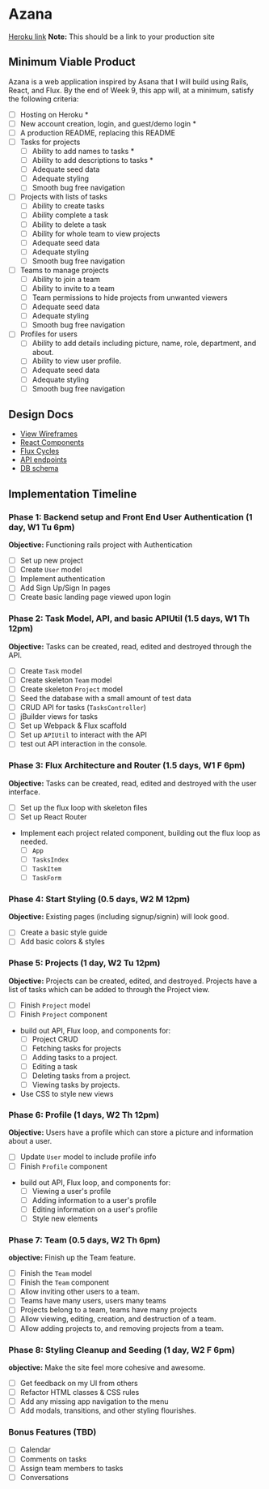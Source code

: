 # Azana

[Heroku link][heroku] **Note:** This should be a link to your production site

[heroku]: https://azana-capstone.herokuapp.com/#/login?_k=hp8x50

## Minimum Viable Product

Azana is a web application inspired by Asana that I will build using Rails, React, and Flux. By the end of Week 9, this app will, at a minimum, satisfy the following criteria:

- [ ] Hosting on Heroku *
- [ ] New account creation, login, and guest/demo login *
- [ ] A production README, replacing this README
- [ ] Tasks for projects
  - [ ] Ability to add names to tasks *
  - [ ] Ability to add descriptions to tasks *
  - [ ] Adequate seed data
  - [ ] Adequate styling
  - [ ] Smooth bug free navigation
- [ ] Projects with lists of tasks
  - [ ] Ability to create tasks 
  - [ ] Ability complete a task
  - [ ] Ability to delete a task
  - [ ] Ability for whole team to view projects
  - [ ] Adequate seed data
  - [ ] Adequate styling
  - [ ] Smooth bug free navigation
- [ ] Teams to manage projects
  - [ ] Ability to join a team
  - [ ] Ability to invite to a team
  - [ ] Team permissions to hide projects from unwanted viewers
  - [ ] Adequate seed data
  - [ ] Adequate styling
  - [ ] Smooth bug free navigation
- [ ] Profiles for users
  - [ ] Ability to add details including picture, name, role, department, and about.
  - [ ] Ability to view user profile.
  - [ ] Adequate seed data
  - [ ] Adequate styling
  - [ ] Smooth bug free navigation

## Design Docs
* [View Wireframes][views]
* [React Components][components]
* [Flux Cycles][flux-cycles]
* [API endpoints][api-endpoints]
* [DB schema][schema]

[views]: docs/views.md
[components]: docs/components.md
[flux-cycles]: docs/flux-cycles.md
[api-endpoints]: docs/api-endpoints.md
[schema]: docs/schema.md

## Implementation Timeline

### Phase 1: Backend setup and Front End User Authentication (1 day, W1 Tu 6pm)

**Objective:** Functioning rails project with Authentication

- [ ] Set up new project
- [ ] Create `User` model
- [ ] Implement authentication
- [ ] Add Sign Up/Sign In pages
- [ ] Create basic landing page viewed upon login

### Phase 2: Task Model, API, and basic APIUtil (1.5 days, W1 Th 12pm)

**Objective:** Tasks can be created, read, edited and destroyed through
the API.

- [ ] Create `Task` model
- [ ] Create skeleton `Team` model
- [ ] Create skeleton `Project` model
- [ ] Seed the database with a small amount of test data
- [ ] CRUD API for tasks (`TasksController`)
- [ ] jBuilder views for tasks
- [ ] Set up Webpack & Flux scaffold
- [ ] Set up `APIUtil` to interact with the API
- [ ] test out API interaction in the console.

### Phase 3: Flux Architecture and Router (1.5 days, W1 F 6pm)

**Objective:** Tasks can be created, read, edited and destroyed with the
user interface.

- [ ] Set up the flux loop with skeleton files
- [ ] Set up React Router
- Implement each project related component, building out the flux loop as needed.
  - [ ] `App`
  - [ ] `TasksIndex`
  - [ ] `TaskItem`
  - [ ] `TaskForm`

### Phase 4: Start Styling (0.5 days, W2 M 12pm)

**Objective:** Existing pages (including signup/signin) will look good.

- [ ] Create a basic style guide
- [ ] Add basic colors & styles

### Phase 5: Projects (1 day, W2 Tu 12pm)

**Objective:** Projects can be created, edited, and destroyed. Projects have a list of tasks which can be added to through the Project view.

- [ ] Finish `Project` model
- [ ] Finish `Project` component
- build out API, Flux loop, and components for:
  - [ ] Project CRUD
  - [ ] Fetching tasks for projects
  - [ ] Adding tasks to a project.
  - [ ] Editing a task
  - [ ] Deleting tasks from a project.
  - [ ] Viewing tasks by projects.
- Use CSS to style new views

### Phase 6: Profile (1 days, W2 Th 12pm)

**Objective:** Users have a profile which can store a picture and information about a user.

- [ ] Update `User` model to include profile info
- [ ] Finish `Profile` component
- build out API, Flux loop, and components for:
  - [ ] Viewing a user's profile
  - [ ] Adding information to a user's profile
  - [ ] Editing information on a user's profile
  - [ ] Style new elements

### Phase 7: Team (0.5 days, W2 Th 6pm)

**objective:** Finish up the Team feature.

- [ ] Finish the `Team` model
- [ ] Finish the `Team` component
- [ ] Allow inviting other users to a team.
- [ ] Teams have many users, users many teams
- [ ] Projects belong to a team, teams have many projects
- [ ] Allow viewing, editing, creation, and destruction of a team.
- [ ] Allow adding projects to, and removing projects from a team.

### Phase 8: Styling Cleanup and Seeding (1 day, W2 F 6pm)

**objective:** Make the site feel more cohesive and awesome.

- [ ] Get feedback on my UI from others
- [ ] Refactor HTML classes & CSS rules
- [ ] Add any missing app navigation to the menu
- [ ] Add modals, transitions, and other styling flourishes.

### Bonus Features (TBD)
- [ ] Calendar
- [ ] Comments on tasks
- [ ] Assign team members to tasks
- [ ] Conversations

[phase-one]: docs/phases/phase1.md
[phase-two]: docs/phases/phase2.md
[phase-three]: docs/phases/phase3.md
[phase-four]: docs/phases/phase4.md
[phase-five]: docs/phases/phase5.md
[phase-six]: docs/phases/phase6.md
[phase-seven]: docs/phases/phase7.md
[phase-eight]: docs/phases/phase8.md
